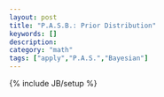 ```yaml
---
layout: post
title: "P.A.S.B.: Prior Distribution"
keywords: []
description: 
category: "math"
tags: ["apply","P.A.S.","Bayesian"]
---
```

{% include JB/setup %}
